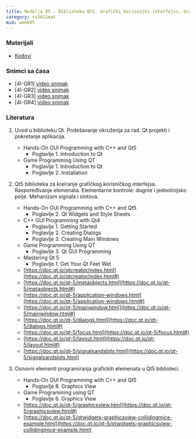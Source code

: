 ```yaml
---
title: Nedelja 05 - Biblioteka Qt5. Grafički korisnički interfejsi. Grafička scena.
category: rs2021mat
mid: week05
---
```


### Materijali

- [Kodovi](https://github.com/MATF-RS21/zvanicni-materijali/tree/main/05-graficki-korisnicki-interfejs)

### Snimci sa časa

- [4I-GR1] [video snimak](https://youtu.be/lep81tXXUOM)
- [4I-GR2] [video snimak](https://youtu.be/uOLaJCJIHV0)
- [4I-GR3] [video snimak](http://enastava.matf.bg.ac.rs/~nikola_ajzenhamer/2020-2021/rs/RS%2005/RS%2005_player.html)
- [4I-GR4] [video snimak](https://youtu.be/lep81tXXUOM)

### Literatura

1. Uvod u biblioteku Qt. Podešavanje okruženja za rad. Qt projekti i pokretanje aplikacija.
    - Hands-On GUI Programming with C++ and Qt5
        - Poglavlje 1. Introduction to Qt
    - Game Programming Using QT
        - Poglavlje 1. Introduction to Qt
        - Poglavlje 2. Installation

1. Qt5 biblioteka za kreiranje grafičkog korisničkog interfejsa. Raspoređivanje elemenata. Elementarne kontrole: dugme i jednolinijsko polje. Mehanizam signala i slotova.
    - Hands-On GUI Programming with C++ and Qt5
        - Poglavlje 2. Qt Widgets and Style Sheets
    - C++ GUI Programming with Qt4
        - Poglavlje 1. Getting Started
        - Poglavlje 2. Creating Dialogs
        - Poglavlje 3. Creating Main Windows
    - Game Programming Using QT
        - Poglavlje 3. Qt GUI Programming
    - Mastering Qt 5
        - Poglavlje 1. Get Your Qt Feet Wet
    - [https://doc.qt.io/qtcreator/index.html](https://doc.qt.io/qtcreator/index.html#)
    - [https://doc.qt.io/qt-5/metaobjects.html](https://doc.qt.io/qt-5/metaobjects.html#)
    - [https://doc.qt.io/qt-5/application-windows.html](https://doc.qt.io/qt-5/application-windows.html#)
    - [https://doc.qt.io/qt-5/mainwindow.html](https://doc.qt.io/qt-5/mainwindow.html#)
    - [https://doc.qt.io/qt-5/dialogs.html](https://doc.qt.io/qt-5/dialogs.html#)
    - [https://doc.qt.io/qt-5/focus.html](https://doc.qt.io/qt-5/focus.html#)
    - [https://doc.qt.io/qt-5/layout.html](https://doc.qt.io/qt-5/layout.html#)
    - [https://doc.qt.io/qt-5/signalsandslots.html](https://doc.qt.io/qt-5/signalsandslots.html)

1. Osnovni elementi programiranja grafickih elemenata u Qt5 biblioteci.
    - Hands-On GUI Programming with C++ and Qt5
        - Poglavlje 8. Graphics View
    - Game Programming using QT
        - Poglavlje 6. Graphics View
    - [https://doc.qt.io/qt-5/graphicsview.html](https://doc.qt.io/qt-5/graphicsview.html#)
    - [https://doc.qt.io/qt-5/qtwidgets-graphicsview-collidingmice-example.html](https://doc.qt.io/qt-5/qtwidgets-graphicsview-collidingmice-example.html)

